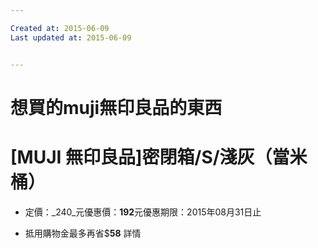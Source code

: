 ```yaml
---

Created at: 2015-06-09
Last updated at: 2015-06-09


---
```


# 想買的muji無印良品的東西


# \[MUJI 無印良品\]密閉箱/S/淺灰（當米桶）

* 定價：_240_元優惠價：****192****元優惠期限：2015年08月31日止

* 抵用購物金最多再省$****58**** 詳情

